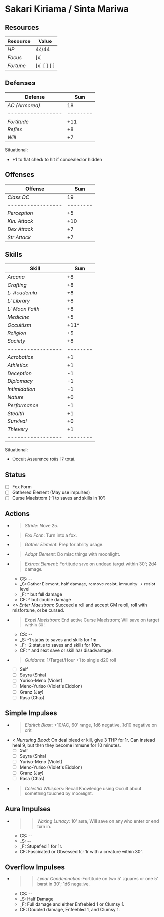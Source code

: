 # Sakari Kiriama / Sinta Mariwa
## Resources
| **Resource** |  Value       |
|--------------|--------------|
| *HP*         |  44/44       |
| *Focus*      |  [x]         |
| *Fortune*    |  [x] [ ] [ ] |

## Defenses
| **Defense**     |  Sum   |
|-----------------|--------|
| *AC (Armored)*  |  18    |
|-----------------|--------|
| *Fortitude*     |  +11   |
| *Reflex*        |  +8    |
| *Will*          |  +7    |
Situational:
- +1 to flat check to hit if concealed or hidden

## Offenses
| **Offense**     |  Sum   |
|-----------------|--------|
| *Class DC*      |  19    |
|-----------------|--------|
| *Perception*    |  +5    |
| *Kin. Attack*   |  +10   |
| *Dex Attack*    |  +7    |
| *Str Attack*    |  +7    |

## Skills
| **Skill**       |  Sum   |
|-----------------|--------|
| *Arcana*        |  +8    |
| *Crafting*      |  +8    |
| *L: Academia*   |  +8    |
| *L: Library*    |  +8    |
| *L: Moon Faith* |  +8    |
| *Medicine*      |  +5    |
| *Occultism*     |  +11^  |
| *Religion*      |  +5    |
| *Society*       |  +8    |
|-----------------|--------|
| *Acrobatics*    |  +1    |
| *Athletics*     |  +1    |
| *Deception*     |  -1    |
| *Diplomacy*     |  -1    |
| *Intimidation*  |  -1    |
| *Nature*        |  +0    |
| *Performance*   |  -1    |
| *Stealth*       |  +1    |
| *Survival*      |  +0    |
| *Thievery*      |  +1    |
|-----------------|--------|
Situational:
- Occult Assurance rolls 17 total.

## Status
- [ ] Fox Form
- [ ] Gathered Element (May use impulses)
- [ ] Curse Maelstrom (-1 to saves and skills in 10')

## Actions
- > *Stride*: Move 25.
- > *Fox Form*: Turn into a fox.
- > *Gather Element*: Prep for ability usage.
- > *Adapt Element*: Do misc things with moonlight.
- > *Extract Element*: Fortitude save on undead target within 30'; 2d4 damage.
  - CS: --
  - _S: Gather Element, half damage, remove resist, immunity -> resist level
  - _F: ^ but full damage
  - CF: ^ but double damage
- <> *Enter Maelstrom*: Succeed a roll and accept GM reroll, roll with misfortune, or be cursed.
- > *Expel Maelstrom*: End active Curse Maelstrom; Will save on target within 60'.
  - CS: --
  - _S: -1 status to saves and skills for 1m.
  - _F: -2 status to saves and skills for 10m.
  - CF: ^ and next save or skill has disadvantage.
- > *Guidance*: 1/Target/Hour +1 to single d20 roll
  - [ ] Self
  - [ ] Suyra (Shira)
  - [ ] Yuriso-Meno (Violet)
  - [ ] Meno-Yuriso (Violet's Eidolon)
  - [ ] Granz (Jay)
  - [ ] Rasa (Chas)

## Simple Impulses
- > *Eldritch Blast*: +10/AC, 60' range, 1d6 negative, 3d10 negative on crit
- < *Nurturing Blood*: On deal bleed or kill, give 3 THP for 1r. Can instead heal 9, but then they become immune for 10 minutes.
  - [ ] Self
  - [ ] Suyra (Shira)
  - [ ] Yuriso-Meno (Violet)
  - [ ] Meno-Yuriso (Violet's Eidolon)
  - [ ] Granz (Jay)
  - [ ] Rasa (Chas)
- > *Celestial Whispers*: Recall Knowledge using Occult about something touched by moonlight.

## Aura Impulses
- >> *Waxing Lunacy*: 10' aura, Will save on any who enter or end turn in.
  - CS: --
  - _S: --
  - _F: Stupefied 1 for 1r.
  - CF: Fascinated or Obsessed for 1r with a creature within 30'.

## Overflow Impulses
- >> *Lunar Condemnation*: Fortitude on two 5' squares or one 5' burst in 30'; 1d6 negative.
  - CS: --
  - _S: Half Damage
  - _F: Full damage and either Enfeebled 1 or Clumsy 1.
  - CF: Doubled damage, Enfeebled 1, and Clumsy 1.
